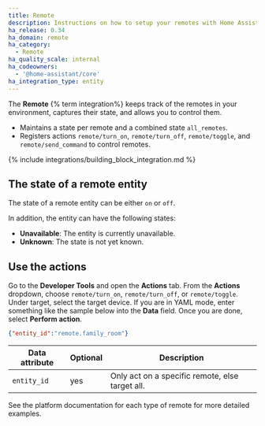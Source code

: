 ```yaml
---
title: Remote
description: Instructions on how to setup your remotes with Home Assistant.
ha_release: 0.34
ha_domain: remote
ha_category:
  - Remote
ha_quality_scale: internal
ha_codeowners:
  - '@home-assistant/core'
ha_integration_type: entity
---
```


The **Remote** {% term integration%} keeps track of the remotes in your environment, captures their state, and allows you to control them.

- Maintains a state per remote and a combined state `all_remotes`.
- Registers actions `remote/turn_on`, `remote/turn_off`, `remote/toggle`, and `remote/send_command` to control remotes.

{% include integrations/building_block_integration.md %}

## The state of a remote entity

The state of a remote entity can be either `on` or `off`.

In addition, the entity can have the following states:

- **Unavailable**: The entity is currently unavailable.
- **Unknown**: The state is not yet known.

## Use the actions

Go to the **Developer Tools** and open the **Actions** tab. From the **Actions** dropdown, choose `remote/turn_on`, `remote/turn_off`, or `remote/toggle`. Under target, select the target device. If you are in YAML mode, enter something like the sample below into the **Data** field. Once you are done, select **Perform action**.

```json
{"entity_id":"remote.family_room"}
```

| Data attribute | Optional | Description                                     |
| -------------- | -------- | ----------------------------------------------- |
| `entity_id`    | yes      | Only act on a specific remote, else target all. |

See the platform documentation for each type of remote for more detailed examples.
